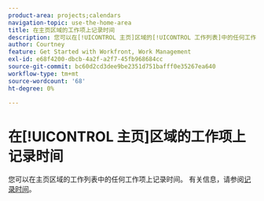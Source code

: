 ```yaml
---
product-area: projects;calendars
navigation-topic: use-the-home-area
title: 在主页区域的工作项上记录时间
description: 您可以在[!UICONTROL 主页]区域的[!UICONTROL 工作列表]中的任何工作项上记录时间。 有关信息，请参阅文章日志时间中的[!UICONTROL 主页]部分。
author: Courtney
feature: Get Started with Workfront, Work Management
exl-id: e68f4200-dbcb-4a2f-a2f7-45fb968684cc
source-git-commit: bc60d2cd3dee9be2351d751bafff0e35267ea640
workflow-type: tm+mt
source-wordcount: '68'
ht-degree: 0%

---
```


# 在[!UICONTROL 主页]区域的工作项上记录时间

您可以在主页区域的工作列表中的任何工作项上记录时间。 有关信息，请参阅[记录时间](/help/quicksilver/timesheets/create-and-manage-timesheets/log-time.md)。

